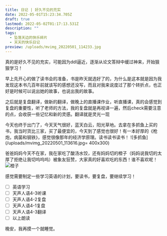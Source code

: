 ```yaml
---
title: 日记 | 好久不见的充实
date: 2022-05-01T15:23:34.705Z
draft: true
lastmod: 2022-05-02T01:17:13.531Z
description: ""
tags:
  - 坠落天边的快乐碎片
  - 天天的快乐日记
preview: /uploads/mvimg_20220501_114233.jpg
---
```

真的是好久不见的充实，可能因为ddl逼近，逐渐从论文答辩中缓过神来，开始狠狠学习！

早上先开心的做了读书会的准备，书是昨天就选好了的，为什么是这本就是因为我发现这本书几百年前就该写的感想还没写，而且对我来说度过了那个转折点，也正好是时候可以说出她的故事，也说出我的故事。

之后就是复盘翻译，做新的翻译，做晚上的直播课作业，听直播课，真的会感觉到复盘的重要性，听了老师的方法，我的复盘就是再视译一遍，然后check需要注意的点，会收获一些记忆和新的灵感。翻译就是灵光一现

今天也终于出门了，今天天气很好，蓝天白云，阳光草地。去拿在多抓鱼上买的书，我当时货比三家，买了最便宜的，今天到了感觉也很好！有一本好厚的《枪炮，病菌和钢铁》，感觉很像那年的经济学原理。读书读书读书！
![多抓鱼](/uploads/mvimg_20220501_113616.jpg= 400x300)


爸爸妈妈今天不在家，我在家吃了酸汤水饺，还有妈妈切的橙子（妈妈说我切的太厚了拒绝让我切呜呜呜）被象友狂赞，大家真的好喜欢吃的东西！谁不喜欢呢！
![橙子](/uploads/mvimg_20220501_153801.jpg)

感觉需要制定一些学习英语的计划，要读书，要复盘，要继续学习！

- [ ] 英语学习
- [ ] 天声人语4-3听课
- [ ] 天声人语4-2复盘
- [ ] 天声人语4-1复盘
- [ ] 天声人语4-3翻译
- [ ] 以上朗读

晚安，我再摸一个就睡觉。